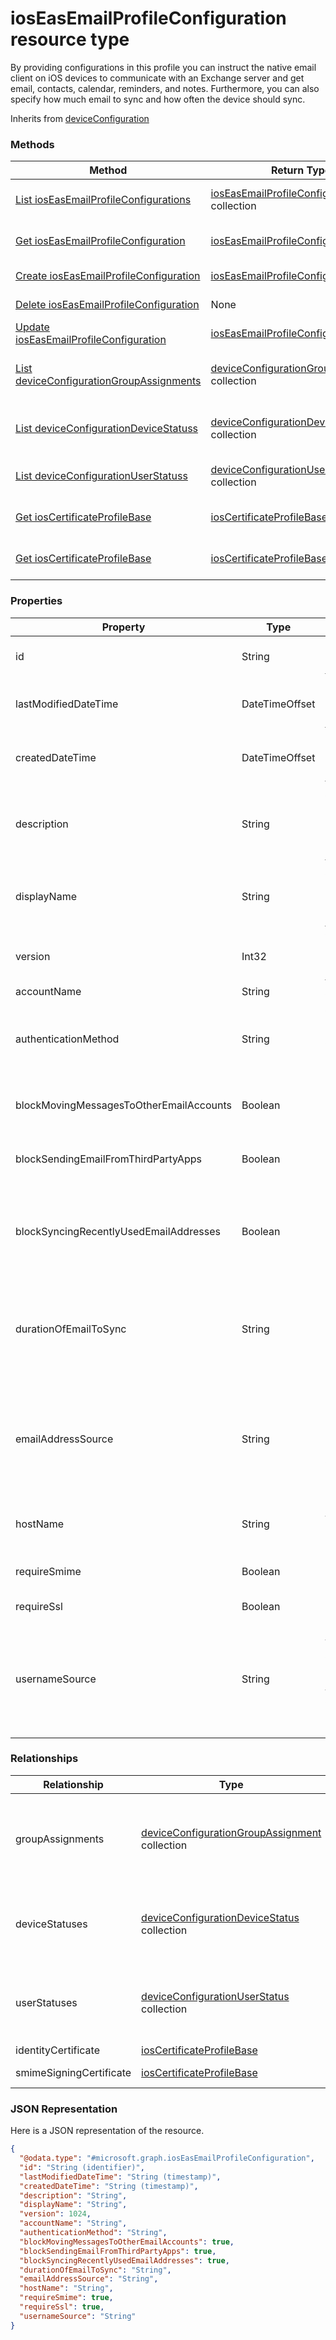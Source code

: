 ﻿# iosEasEmailProfileConfiguration resource type

By providing configurations in this profile you can instruct the native email client on iOS devices to communicate with an Exchange server and get email, contacts, calendar, reminders, and notes. Furthermore, you can also specify how much email to sync and how often the device should sync.

Inherits from [deviceConfiguration](../resources/intune_deviceconfig_deviceConfiguration.md)

### Methods
|Method|Return Type|Description|
|---|---|---|
|[List iosEasEmailProfileConfigurations](../api/intune_deviceconfig_iosEasEmailProfileConfiguration_list.md)|[iosEasEmailProfileConfiguration](../resources/intune_deviceconfig_iosEasEmailProfileConfiguration.md) collection|List properties and relationships of the [iosEasEmailProfileConfiguration](../resources/intune_deviceconfig_iosEasEmailProfileConfiguration.md) objects.|
|[Get iosEasEmailProfileConfiguration](../api/intune_deviceconfig_iosEasEmailProfileConfiguration_get.md)|[iosEasEmailProfileConfiguration](../resources/intune_deviceconfig_iosEasEmailProfileConfiguration.md)|Read properties and relationships of the [iosEasEmailProfileConfiguration](../resources/intune_deviceconfig_iosEasEmailProfileConfiguration.md) object.|
|[Create iosEasEmailProfileConfiguration](../api/intune_deviceconfig_iosEasEmailProfileConfiguration_create.md)|[iosEasEmailProfileConfiguration](../resources/intune_deviceconfig_iosEasEmailProfileConfiguration.md)|Create a new [iosEasEmailProfileConfiguration](../resources/intune_deviceconfig_iosEasEmailProfileConfiguration.md) object.|
|[Delete iosEasEmailProfileConfiguration](../api/intune_deviceconfig_iosEasEmailProfileConfiguration_delete.md)|None|Deletes a [iosEasEmailProfileConfiguration](../resources/intune_deviceconfig_iosEasEmailProfileConfiguration.md).|
|[Update iosEasEmailProfileConfiguration](../api/intune_deviceconfig_iosEasEmailProfileConfiguration_update.md)|[iosEasEmailProfileConfiguration](../resources/intune_deviceconfig_iosEasEmailProfileConfiguration.md)|Update the properties of a [iosEasEmailProfileConfiguration](../resources/intune_deviceconfig_iosEasEmailProfileConfiguration.md) object.|
|[List deviceConfigurationGroupAssignments](../api/intune_deviceconfig_iosEasEmailProfileConfiguration_list_deviceConfigurationGroupAssignment.md)|[deviceConfigurationGroupAssignment](../resources/intune_deviceconfig_deviceConfigurationGroupAssignment.md) collection|Get the deviceConfigurationGroupAssignments from the groupAssignments navigation property.|
|[List deviceConfigurationDeviceStatuss](../api/intune_deviceconfig_iosEasEmailProfileConfiguration_list_deviceConfigurationDeviceStatus.md)|[deviceConfigurationDeviceStatus](../resources/intune_deviceconfig_deviceConfigurationDeviceStatus.md) collection|Get the deviceConfigurationDeviceStatuss from the deviceStatuses navigation property.|
|[List deviceConfigurationUserStatuss](../api/intune_deviceconfig_iosEasEmailProfileConfiguration_list_deviceConfigurationUserStatus.md)|[deviceConfigurationUserStatus](../resources/intune_deviceconfig_deviceConfigurationUserStatus.md) collection|Get the deviceConfigurationUserStatuss from the userStatuses navigation property.|
|[Get iosCertificateProfileBase](../api/intune_deviceconfig_iosEasEmailProfileConfiguration_get_iosCertificateProfileBase.md)|[iosCertificateProfileBase](../resources/intune_deviceconfig_iosCertificateProfileBase.md)|Get the [iosCertificateProfileBase](../resources/intune_deviceconfig_iosCertificateProfileBase.md) from the identityCertificate navigation property.|
|[Get iosCertificateProfileBase](../api/intune_deviceconfig_iosEasEmailProfileConfiguration_get_iosCertificateProfileBase.md)|[iosCertificateProfileBase](../resources/intune_deviceconfig_iosCertificateProfileBase.md)|Get the [iosCertificateProfileBase](../resources/intune_deviceconfig_iosCertificateProfileBase.md) from the smimeSigningCertificate navigation property.|

### Properties
|Property|Type|Description|
|---|---|---|
|id|String|Key of the entity. Inherited from [deviceConfiguration](../resources/intune_deviceconfig_deviceConfiguration.md)|
|lastModifiedDateTime|DateTimeOffset|DateTime the object was last modified. Inherited from [deviceConfiguration](../resources/intune_deviceconfig_deviceConfiguration.md)|
|createdDateTime|DateTimeOffset|DateTime the object was created. Inherited from [deviceConfiguration](../resources/intune_deviceconfig_deviceConfiguration.md)|
|description|String|Admin provided description of the Device Configuration. Inherited from [deviceConfiguration](../resources/intune_deviceconfig_deviceConfiguration.md)|
|displayName|String|Admin provided name of the device configuration. Inherited from [deviceConfiguration](../resources/intune_deviceconfig_deviceConfiguration.md)|
|version|Int32|Version of the device configuration. Inherited from [deviceConfiguration](../resources/intune_deviceconfig_deviceConfiguration.md)|
|accountName|String|Account name.|
|authenticationMethod|String|Authentication method for this Email profile. Possible values are: `usernameAndPassword`, `certificate`.|
|blockMovingMessagesToOtherEmailAccounts|Boolean|Indicates whether or not to block moving messages to other email accounts.|
|blockSendingEmailFromThirdPartyApps|Boolean|Indicates whether or not to block sending email from third party apps.|
|blockSyncingRecentlyUsedEmailAddresses|Boolean|Indicates whether or not to block syncing recently used email addresses, for instance - when composing new email.|
|durationOfEmailToSync|String|Duration of time email should be synced back to.  Possible values are: `userDefined`, `oneDay`, `threeDays`, `oneWeek`, `twoWeeks`, `oneMonth`, `unlimited`.|
|emailAddressSource|String|Email attribute that is picked from AAD and injected into this profile before installing on the device. Possible values are: `userPrincipalName`, `primarySmtpAddress`.|
|hostName|String|Exchange location that (URL) that the native mail app connects to.|
|requireSmime|Boolean|Indicates whether or not to use S/MIME certificate.|
|requireSsl|Boolean|Indicates whether or not to use SSL.|
|usernameSource|String|Username attribute that is picked from AAD and injected into this profile before installing on the device. Possible values are: `userPrincipalName`, `primarySmtpAddress`.|

### Relationships
|Relationship|Type|Description|
|---|---|---|
|groupAssignments|[deviceConfigurationGroupAssignment](../resources/intune_deviceconfig_deviceConfigurationGroupAssignment.md) collection|The list of group assignments for the device configuration profile. Inherited from [deviceConfiguration](intune_deviceconfig_deviceConfiguration.md)|
|deviceStatuses|[deviceConfigurationDeviceStatus](../resources/intune_deviceconfig_deviceConfigurationDeviceStatus.md) collection|Device configuration installation stauts by device. Inherited from [deviceConfiguration](intune_deviceconfig_deviceConfiguration.md)|
|userStatuses|[deviceConfigurationUserStatus](../resources/intune_deviceconfig_deviceConfigurationUserStatus.md) collection|Device configuration installation stauts by user. Inherited from [deviceConfiguration](intune_deviceconfig_deviceConfiguration.md)|
|identityCertificate|[iosCertificateProfileBase](../resources/intune_deviceconfig_iosCertificateProfileBase.md)|Identity certificate.|
|smimeSigningCertificate|[iosCertificateProfileBase](../resources/intune_deviceconfig_iosCertificateProfileBase.md)|S/MIME signing certificate.|

### JSON Representation
Here is a JSON representation of the resource.
<!-- {
  "blockType": "resource",
  "keyProperty": "id",
  "@odata.type": "microsoft.graph.iosEasEmailProfileConfiguration"
}
-->
```json
{
  "@odata.type": "#microsoft.graph.iosEasEmailProfileConfiguration",
  "id": "String (identifier)",
  "lastModifiedDateTime": "String (timestamp)",
  "createdDateTime": "String (timestamp)",
  "description": "String",
  "displayName": "String",
  "version": 1024,
  "accountName": "String",
  "authenticationMethod": "String",
  "blockMovingMessagesToOtherEmailAccounts": true,
  "blockSendingEmailFromThirdPartyApps": true,
  "blockSyncingRecentlyUsedEmailAddresses": true,
  "durationOfEmailToSync": "String",
  "emailAddressSource": "String",
  "hostName": "String",
  "requireSmime": true,
  "requireSsl": true,
  "usernameSource": "String"
}
```


